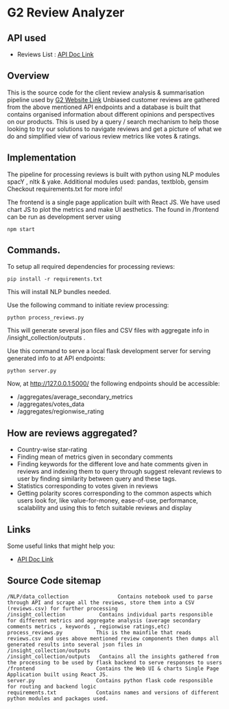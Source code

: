 # G2 Review Analyzer

## API used

* Reviews List : [API Doc Link](https://data.g2.com/api/docs#reviews-list)

## Overview

This is the source code for the client review analysis & summarisation pipeline used by [G2 Website Link](https://g2.com)
Unbiased customer reviews are gathered from the above mentioned API endpoints and a database is built that contains organised information about different opinions and perspectives on our products. This is used by a query / search mechanism to help those looking to try our solutions to navigate reviews and get a picture of what we do and simplified view of various review metrics like votes & ratings.

## Implementation
The pipeline for processing reviews is built with python using NLP modules spacY , nltk & yake.
Additional modules used: pandas, textblob, gensim
Checkout requirements.txt for more info!

The frontend is a single page application built with React JS.
We have used chart JS to plot the metrics and make UI aesthetics.
The found in /frontend can be run as development server using 
```
npm start
```

## Commands.
To setup all required dependencies for processing reviews:
```
pip install -r requirements.txt
```
This will install NLP bundles needed.

Use the following command to initiate review processing:
```
python process_reviews.py
```
This will generate several json files and CSV files with aggregate info in /insight_collection/outputs .

Use this command to serve a local flask development server for serving generated info to at API endpoints:
```
python server.py
```
Now, at http://127.0.0.1:5000/ the following endpoints should be accessible:

* /aggregates/average_secondary_metrics
* /aggregates/votes_data
* /aggregates/regionwise_rating

## How are reviews aggregated?

* Country-wise star-rating
* Finding mean of metrics given in secondary comments
* Finding keywords for the different love and hate comments given in reviews and indexing them to query through suggest relevant reviews to user by finding similarity between query and these tags.
* Statistics corresponding to votes given in reviews
* Getting polarity scores corresponding to the common aspects which users look for, like value-for-money, ease-of-use, performance, scalability and using this to fetch suitable reviews and display


## Links

Some useful links that might help you:

- [API Doc Link](https://data.g2.com/api/docs#reviews-list)


## Source Code sitemap
```
/NLP/data_collection                Contains notebook used to parse through API and scrape all the reviews, store them into a CSV (reviews.csv) for further processing
/insight_collection           Contains individual parts responsible for different metrics and aggregate analysis (average secondary comments metrics , keywords , regionwise ratings,etc)
process_reviews.py           This is the mainfile that reads reviews.csv and uses above mentioned review components then dumps all generated results into several json files in /insight_collection/outputs
/insight_collection/outputs   Contains all the insights gathered from the processing to be used by flask backend to serve responses to users
/frontend                    Contains the Web UI & charts Single Page Application built using React JS.
server.py                    Contains python flask code responsible for routing and backend logic 
requirements.txt             Contains names and versions of different python modules and packages used.  
```
